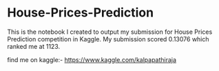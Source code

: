 # House-Prices-Prediction

This is the notebook I created to output my submission for House Prices Prediction competition in Kaggle.
My submission scored 0.13076 which ranked me at 1123.

find me on kaggle:- https://www.kaggle.com/kalpapathiraja
